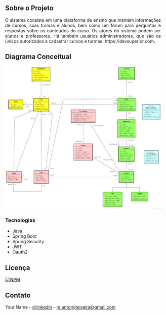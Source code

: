 <p align="center">

 
  <h1 style= display:none lign="center">DSLearn - Bootcamp DevSuperior</h3>
 


<!-- ABOUT THE PROJECT -->
## Sobre o Projeto

<p align="justify"> 
  O sistema consiste em uma plataforma de ensino que mantém informações de cursos, suas turmas e alunos, bem como um fórum para perguntas e respostas 
  sobre os conteúdos do curso. Os atores do sistema podem ser alunos e professores. Há também usuários administradores, que são os únicos autorizados a
  cadastrar cursos e turmas. https://devsuperior.com.
 </p>

## Diagrama Conceitual

![Web 1](https://github.com/MAntonioST/bds-dslearn/blob/main/backend/assets/diagrama_conceitual_dslearn.png)


### Tecnologias

* Java
* Spring Boot
* Spring Security
* JWT
* Oauth2



<!-- LICENSE -->
## Licença

[![NPM](https://img.shields.io/npm/l/react)](https://github.com/MarcoAntonioTeixeira/dev-catalog-cars/blob/main/LICENSE) 



<!-- CONTACT -->
## Contato

Your Name - [@linkedin](https://www.linkedin.com/in/marco-antonio-teixeira-5890084a/) - m.antonyteixeira@gmail.com

